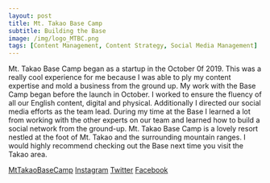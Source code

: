 ```yaml
---
layout: post
title: Mt. Takao Base Camp
subtitle: Building the Base
image: /img/logo_MTBC.png
tags: [Content Management, Content Strategy, Social Media Management]
---
```

Mt. Takao Base Camp began as a startup in the October 0f 2019. This was a really cool experience for me because I was able to ply my content expertise and mold a business
from the ground up. My work with the Base Camp began before the launch in October. I worked to ensure the fluency of all our English content, digital and physical.
Additionally I directed our social media efforts as the team lead. During my time at the Base I learned a lot from working with the other experts on our team and learned
how to build a social network from the ground-up. Mt. Takao Base Camp is a lovely resort nestled at the foot of Mt. Takao and the surrounding mountain ranges. 
I would highly recommend checking out the Base next time you visit the Takao area.

[MtTakaoBaseCamp](https://takaobc.com/)
[Instagram](https://www.instagram.com/mt.takaobasecamp/)
[Twitter](https://twitter.com/mtbc_takao)
[Facebook](https://www.facebook.com/mt.takaobasecamp/)
